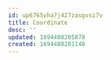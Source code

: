 ```yaml
---
id: up6765vha7j427zasgvsi7v
title: Coordinate
desc: ''
updated: 1694488205878
created: 1694488201148
---
```


